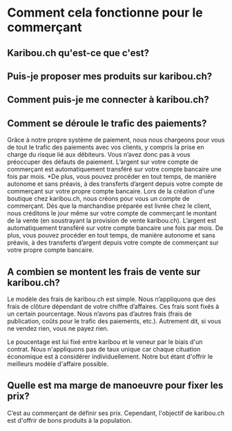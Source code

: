 # Comment cela fonctionne pour le commerçant

## Karibou.ch qu'est-ce que c'est?

## Puis-je proposer mes produits sur karibou.ch?

## Comment puis-je me connecter à karibou.ch?

## Comment se déroule le trafic des paiements?
Grâce à notre propre système de paiement, nous nous chargeons pour vous de tout le trafic 
des paiements avec vos clients, y compris la prise en charge du risque lié aux débiteurs. 
Vous n’avez donc pas à vous préoccuper des défauts de paiement.
L’argent sur votre compte de commerçant est automatiquement transféré sur votre compte bancaire une fois par mois. 
*De plus, vous pouvez procéder en tout temps, de manière autonome et sans préavis, à des transferts d’argent 
depuis votre compte de commerçant sur votre propre compte bancaire. 
Lors de la création d'une boutique chez karibou.ch, nous créons pour vous un compte de commerçant. 
Dès que la marchandise préparée est livrée chez le client, nous créditons le jour même sur votre compte de 
commerçant le montant de la vente (en soustrayant la provision de vente karibou.ch). 
L’argent est automatiquement transféré sur votre compte bancaire une fois par mois. 
De plus, vous pouvez procéder en tout temps, de manière autonome et sans préavis, à des transferts 
d’argent depuis votre compte de commerçant sur votre propre compte bancaire.

## A combien se montent les frais de vente sur karibou.ch?
Le modèle des frais de karibou.ch est simple. Nous n’appliquons que des frais de clôture dépendant 
de votre chiffre d’affaires. Ces frais sont fixés à un certain pourcentage. 
Nous n’avons pas d’autres frais (frais de publication, coûts pour le trafic des paiements, etc.). 
Autrement dit, si vous ne vendez rien, vous ne payez rien.

Le poucentage est lui fixé entre karibou et le veneur par le biais d'un contrat. Nous n'appliquons pas de taux 
unique car chaque cituation économique est à considérer individuellement. Notre but étant d'offrir le meilleurs 
modèle d'affaire possible.  


## Quelle est ma marge de manoeuvre pour fixer les prix?
C’est au commerçant de définir ses prix. Cependant, l'objectif de karibou.ch est d'offrir de bons produits à la population.

